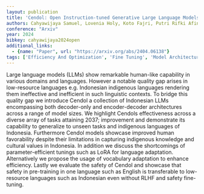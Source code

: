 ```yaml
---
layout: publication
title: 'Cendol: Open Instruction-tuned Generative Large Language Models For Indonesian Languages'
authors: Cahyawijaya Samuel, Lovenia Holy, Koto Fajri, Putri Rifki Afina, Dave Emmanuel, Lee Jhonson, Shadieq Nuur, Cenggoro Wawan, Akbar Salsabil Maulana, Mahendra Muhammad Ihza, Putri Dea Annisayanti, Wilie Bryan, Winata Genta Indra, Aji Alham Fikri, Purwarianti Ayu, Fung Pascale
conference: "Arxiv"
year: 2024
bibkey: cahyawijaya2024open
additional_links:
  - {name: "Paper", url: "https://arxiv.org/abs/2404.06138"}
tags: ['Efficiency And Optimization', 'Fine Tuning', 'Model Architecture', 'Pretraining Methods', 'Reinforcement Learning', 'Responsible AI', 'Training Techniques']
---
```

Large language models (LLMs) show remarkable human-like capability in various domains and languages. However a notable quality gap arises in low-resource languages e.g. Indonesian indigenous languages rendering them ineffective and inefficient in such linguistic contexts. To bridge this quality gap we introduce Cendol a collection of Indonesian LLMs encompassing both decoder-only and encoder-decoder architectures across a range of model sizes. We highlight Cendols effectiveness across a diverse array of tasks attaining 2037; improvement and demonstrate its capability to generalize to unseen tasks and indigenous languages of Indonesia. Furthermore Cendol models showcase improved human favorability despite their limitations in capturing indigenous knowledge and cultural values in Indonesia. In addition we discuss the shortcomings of parameter-efficient tunings such as LoRA for language adaptation. Alternatively we propose the usage of vocabulary adaptation to enhance efficiency. Lastly we evaluate the safety of Cendol and showcase that safety in pre-training in one language such as English is transferable to low-resource languages such as Indonesian even without RLHF and safety fine-tuning.
